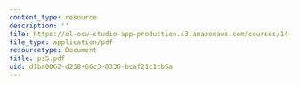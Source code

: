 ```yaml
---
content_type: resource
description: ''
file: https://ol-ocw-studio-app-production.s3.amazonaws.com/courses/14-30-introduction-to-statistical-method-in-economics-spring-2006/d1ba0062d23866c30336bcaf21c1cb5a_ps5.pdf
file_type: application/pdf
resourcetype: Document
title: ps5.pdf
uid: d1ba0062-d238-66c3-0336-bcaf21c1cb5a
---
```

